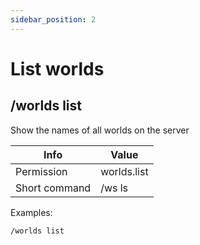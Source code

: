 ```yaml
---
sidebar_position: 2
---
```


# List worlds

## /worlds list

Show the names of all worlds on the server

| Info          | Value       |
| ------------- | ----------- |
| Permission    | worlds.list |
| Short command | /ws ls      |

Examples:

`/worlds list`
